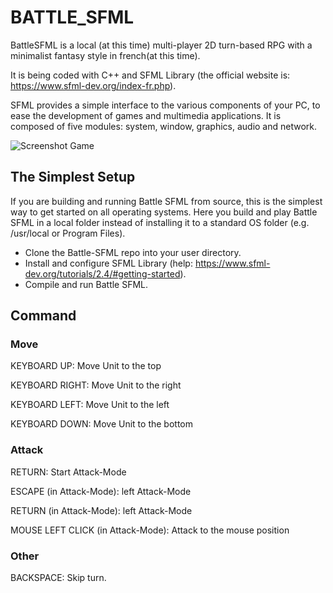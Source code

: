 # BATTLE_SFML

BattleSFML is a local (at this time) multi-player 2D turn-based RPG with a minimalist fantasy style in french(at this time).

It is being coded with C++ and SFML Library (the official website is: https://www.sfml-dev.org/index-fr.php).

SFML provides a simple interface to the various components of your PC, to ease the development of games and multimedia applications. It is composed of five modules: system, window, graphics, audio and network.


![Screenshot Game](https://github.com/habi-a/BATTLE_SFML/blob/master/assets/image/Screenshot.PNG)


## The Simplest Setup

If you are building and running Battle SFML from source, this is the simplest way to get started on all operating systems. Here you build and play Battle SFML in a local folder instead of installing it to a standard OS folder (e.g. /usr/local or Program Files).

* Clone the Battle-SFML repo into your user directory.
* Install and configure SFML Library (help: https://www.sfml-dev.org/tutorials/2.4/#getting-started).
* Compile and run Battle SFML.



## Command

### Move
KEYBOARD UP: Move Unit to the top

KEYBOARD RIGHT: Move Unit to the right

KEYBOARD LEFT: Move Unit to the left

KEYBOARD DOWN: Move Unit to the bottom


### Attack
RETURN: Start Attack-Mode

ESCAPE (in Attack-Mode): left Attack-Mode

RETURN (in Attack-Mode): left Attack-Mode

MOUSE LEFT CLICK (in Attack-Mode): Attack to the mouse position


### Other
BACKSPACE: Skip turn.
